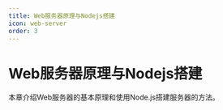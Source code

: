 ```yaml
---
title: Web服务器原理与Nodejs搭建
icon: web-server
order: 3
---
```


# Web服务器原理与Nodejs搭建

本章介绍Web服务器的基本原理和使用Node.js搭建服务器的方法。
